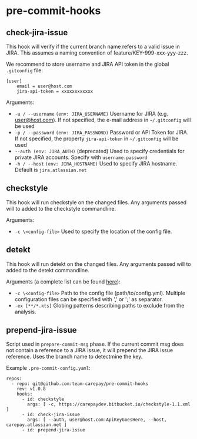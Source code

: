 # pre-commit-hooks

## check-jira-issue
This hook will verify if the current branch name refers to a valid issue in JIRA.
This assumes a naming convention of feature/KEY-999-xxx-yyy-zzz.

We recommend to store username and JIRA API token in the global `.gitconfig` file:
```
[user]
    email = user@host.com
    jira-api-token = xxxxxxxxxxxx
```

Arguments:
* `-u / --username` `(env: JIRA_USERNAME)`
  Username for JIRA (e.g. user@host.com). If not specified, the e-mail address in `~/.gitconfig` will be used
* `-p / --password` `(env: JIRA_PASSWORD)`
  Password or API Token for JIRA. If not specified, the property `jira-api-token` in `~/.gitconfig` will be used
* `--auth (env: JIRA_AUTH)`
  (deprecated) Used to specify credentials for private JIRA accounts. Specify with `username:password`
* `-h / --host` `(env: JIRA_HOSTNAME)`
  Used to specify JIRA hostname. Default is `jira.atlassian.net`

## checkstyle
This hook will run checkstyle on the changed files. Any arguments passed will to added to the checkstyle commandline.

Arguments:
* `-c \<config-file>`
  Used to specify the location of the config file.

## detekt
This hook will run detekt on the changed files. Any arguments passed will to added to the detekt commandline.

Arguments (a complete list can be found [here](https://detekt.github.io/detekt/cli.html)):
* `-c \<config-file>`
  Path to the config file (path/to/config.yml). Multiple configuration files can be specified with ',' or ';' as separator.
* `-ex [**/*.kts]`
  Globing patterns describing paths to exclude from the analysis.


## prepend-jira-issue
Script used in `prepare-commit-msg` phase.  If the current commit msg does not contain a reference to a JIRA issue, it will prepend the JIRA issue reference. Uses the branch name to detectmine the key.

Example `.pre-commit-config.yaml`:
```
repos:
  - repo: git@github.com:team-carepay/pre-commit-hooks
    rev: v1.0.8
    hooks:
      - id: checkstyle
        args: [ -c, https://carepaydev.bitbucket.io/checkstyle-1.1.xml ]
      - id: check-jira-issue
        args: [ --auth, user@host.com:ApiKeyGoesHere, --host, carepay.atlassian.net ]
      - id: prepend-jira-issue
```
